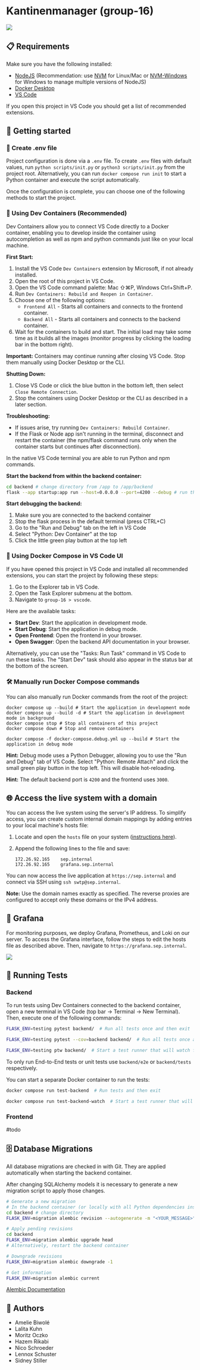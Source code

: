 # Kantinenmanager (group-16)

<img src=".gitlab/assets/screenshot1.png" />

## 📋 Requirements

Make sure you have the following installed:

- [NodeJS](https://nodejs.org) (Recommendation: use [NVM](https://github.com/nvm-sh/nvm) for Linux/Mac or [NVM-Windows](https://github.com/coreybutler/nvm-windows) for Windows to manage multiple versions of NodeJS)
- [Docker Desktop](https://www.docker.com/products/docker-desktop/)
- [VS Code](https://code.visualstudio.com/)

If you open this project in VS Code you should get a list of recommended extensions.

## 🚀 Getting started

### 📝 Create .env file

Project configuration is done via a `.env` file. To create `.env` files with default values, run `python scripts/init.py` or `python3 scripts/init.py` from the project root. Alternatively, you can run `docker compose run init` to start a Python container and execute the script automatically.

Once the configuration is complete, you can choose one of the following methods to start the project.

### 🐳 Using Dev Containers (Recommended)

Dev Containers allow you to connect VS Code directly to a Docker container, enabling you to develop inside the container using autocompletion as well as npm and python commands just like on your local machine.

**First Start:**

1. Install the VS Code `Dev Containers` extension by Microsoft, if not already installed.
2. Open the root of this project in VS Code.
3. Open the VS Code command palette: Mac ⇧⌘P, Windows Ctrl+Shift+P.
4. Run `Dev Containers: Rebuild and Reopen in Container`.
5. Choose one of the following options:
   - `Frontend All` - Starts all containers and connects to the frontend container.
   - `Backend All` - Starts all containers and connects to the backend container.
6. Wait for the containers to build and start. The initial load may take some time as it builds all the images (monitor progress by clicking the loading bar in the bottom right).

**Important:** Containers may continue running after closing VS Code. Stop them manually using Docker Desktop or the CLI.

**Shutting Down:**

1. Close VS Code or click the blue button in the bottom left, then select `Close Remote Connection`.
2. Stop the containers using Docker Desktop or the CLI as described in a later section.

**Troubleshooting:**

- If issues arise, try running `Dev Containers: Rebuild Container`.
- If the Flask or Node app isn't running in the terminal, disconnect and restart the container (the npm/flask command runs only when the container starts but continues after disconnection).

In the native VS Code terminal you are able to run Python and npm commands.

**Start the backend from within the backend container:**

```bash
cd backend # change directory from /app to /app/backend
flask --app startup:app run --host=0.0.0.0 --port=4200 --debug # run the app
```

**Start debugging the backend:**

1. Make sure you are connected to the backend container
2. Stop the flask process in the default terminal (press CTRL+C)
3. Go to the "Run and Debug" tab on the left in VS Code
4. Select "Python: Dev Container" at the top
5. Click the little green play button at the top left

### 🐋 Using Docker Compose in VS Code UI

If you have opened this project in VS Code and installed all recommended extensions, you can start the project by following these steps:

1. Go to the Explorer tab in VS Code.
2. Open the Task Explorer submenu at the bottom.
3. Navigate to `group-16 > vscode`.

Here are the available tasks:

- **Start Dev**: Start the application in development mode.
- **Start Debug**: Start the application in debug mode.
- **Open Frontend**: Open the frontend in your browser.
- **Open Swagger**: Open the backend API documentation in your browser.

Alternatively, you can use the "Tasks: Run Task" command in VS Code to run these tasks. The "Start Dev" task should also appear in the status bar at the bottom of the screen.

### 🛠️ Manually run Docker Compose commands

You can also manually run Docker commands from the root of the project:

```shell
docker compose up --build # Start the application in development mode
docker compose up --build -d # Start the application in development mode in background
docker compose stop # Stop all containers of this project
docker compose down # Stop and remove containers

docker compose -f docker-compose.debug.yml up --build # Start the application in debug mode
```

**Hint:** Debug mode uses a Python Debugger, allowing you to use the "Run and Debug" tab of VS Code. Select "Python: Remote Attach" and click the small green play button in the top left. This will disable hot-reloading.

**Hint:** The default backend port is `4200` and the frontend uses `3000`.

## 🌐 Access the live system with a domain

You can access the live system using the server's IP address. To simplify access, you can create custom internal domain mappings by adding entries to your local machine's hosts file:

1. Locate and open the `hosts` file on your system ([instructions here](https://www.howtogeek.com/27350/beginner-geek-how-to-edit-your-hosts-file/)).
2. Append the following lines to the file and save:

   ```
   172.26.92.165    sep.internal
   172.26.92.165    grafana.sep.internal
   ```

You can now access the live application at `https://sep.internal` and connect via SSH using `ssh swtp@sep.internal`.

**Note:** Use the domain names exactly as specified. The reverse proxies are configured to accept only these domains or the IPv4 address.

## 🙈 Grafana

For monitoring purposes, we deploy Grafana, Prometheus, and Loki on our server. To access the Grafana interface, follow the steps to edit the hosts file as described above. Then, navigate to `https://grafana.sep.internal`.

<img src=".gitlab/assets/screenshot_grafana.png" />

## 🧪 Running Tests

### Backend

To run tests using Dev Containers connected to the backend container, open a new terminal in VS Code (top bar -> Terminal -> New Terminal). Then, execute one of the following commands:

```bash
FLASK_ENV=testing pytest backend/  # Run all tests once and then exit

FLASK_ENV=testing pytest --cov=backend backend/  # Run all tests once and generate a coverage report

FLASK_ENV=testing ptw backend/  # Start a test runner that will watch for file changes and automatically rerun tests
```

To only run End-to-End tests or unit tests use `backend/e2e` or `backend/tests` respectively.

You can start a separate Docker container to run the tests:

```bash
docker compose run test-backend  # Run tests and then exit

docker compose run test-backend-watch  # Start a test runner that will watch for file changes and automatically rerun tests
```

### Frontend

#todo

## 🗄️ Database Migrations

All database migrations are checked in with Git. They are applied automatically when starting the backend container.

After changing SQLAlchemy models it is necessary to generate a new migration script to apply those changes.

```bash
# Generate a new migration
# In the backend container (or locally with all Python dependencies installed) run the following commands:
cd backend # change directory
FLASK_ENV=migration alembic revision --autogenerate -m "<YOUR_MESSAGE>"

# Apply pending revisions
cd backend
FLASK_ENV=migration alembic upgrade head
# Alternatively, restart the backend container

# Downgrade revisions
FLASK_ENV=migration alembic downgrade -1

# Get information
FLASK_ENV=migration alembic current
```

[Alembic Documentation](https://alembic.sqlalchemy.org/en/latest/tutorial.html)

## 🙏 Authors

- Amelie Biwolé
- Lalita Kuhn
- Moritz Oczko
- Hazem Rikabi
- Nico Schroeder
- Lennox Schuster
- Sidney Stiller
